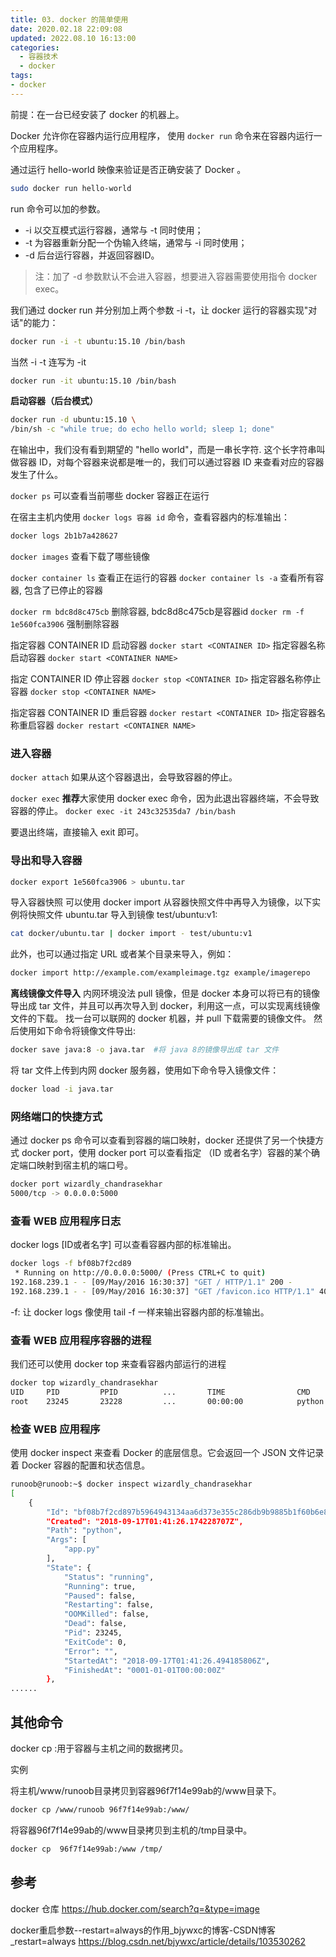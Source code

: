 ```yaml
---
title: 03. docker 的简单使用
date: 2020.02.18 22:09:08
updated: 2022.08.10 16:13:00
categories:
  - 容器技术
  - docker
tags:
- docker
---
```


前提：在一台已经安装了 docker 的机器上。

Docker 允许你在容器内运行应用程序， 使用 `docker run` 命令来在容器内运行一个应用程序。

通过运行 hello-world 映像来验证是否正确安装了 Docker 。

```sh
sudo docker run hello-world
```

run 命令可以加的参数。

* -i 以交互模式运行容器，通常与 -t 同时使用；
* -t 为容器重新分配一个伪输入终端，通常与 -i 同时使用；
* -d 后台运行容器，并返回容器ID。

> 注：加了 -d 参数默认不会进入容器，想要进入容器需要使用指令 docker exec。

我们通过 docker run 并分别加上两个参数 -i -t，让 docker 运行的容器实现"对话"的能力：

```sh
docker run -i -t ubuntu:15.10 /bin/bash
```

当然 -i -t 连写为 -it

```sh
docker run -it ubuntu:15.10 /bin/bash
```

**启动容器（后台模式）**

```sh
docker run -d ubuntu:15.10 \
/bin/sh -c "while true; do echo hello world; sleep 1; done"
```

在输出中，我们没有看到期望的 "hello world"，而是一串长字符. 这个长字符串叫做容器 ID，对每个容器来说都是唯一的，我们可以通过容器 ID 来查看对应的容器发生了什么。

`docker ps` 可以查看当前哪些 docker 容器正在运行

在宿主主机内使用 `docker logs 容器 id` 命令，查看容器内的标准输出：

```sh
docker logs 2b1b7a428627
```

`docker images` 查看下载了哪些镜像

`docker container ls` 查看正在运行的容器
`docker container ls -a` 查看所有容器, 包含了已停止的容器

`docker rm bdc8d8c475cb` 删除容器, bdc8d8c475cb是容器id
`docker rm -f 1e560fca3906` 强制删除容器

指定容器 CONTAINER ID 启动容器
`docker start <CONTAINER ID>`
指定容器名称启动容器
`docker start <CONTAINER NAME>`

指定 CONTAINER ID 停止容器
`docker stop <CONTAINER ID>`
指定容器名称停止容器
`docker stop <CONTAINER NAME>`

指定容器 CONTAINER ID 重启容器
`docker restart <CONTAINER ID>`
指定容器名称重启容器
`docker restart <CONTAINER NAME>`

<!-- more -->

### 进入容器

`docker attach` 如果从这个容器退出，会导致容器的停止。

`docker exec` **推荐**大家使用 docker exec 命令，因为此退出容器终端，不会导致容器的停止。
`docker exec -it 243c32535da7 /bin/bash`

要退出终端，直接输入 exit  即可。

### 导出和导入容器

```sh
docker export 1e560fca3906 > ubuntu.tar
```

导入容器快照
可以使用 docker import 从容器快照文件中再导入为镜像，以下实例将快照文件 ubuntu.tar 导入到镜像 test/ubuntu:v1:

```sh
cat docker/ubuntu.tar | docker import - test/ubuntu:v1
```

此外，也可以通过指定 URL 或者某个目录来导入，例如：

```sh
docker import http://example.com/exampleimage.tgz example/imagerepo
```

**离线镜像文件导入**
内网环境没法 pull 镜像，但是 docker 本身可以将已有的镜像导出成 tar 文件，并且可以再次导入到 docker，利用这一点，可以实现离线镜像文件的下载。
找一台可以联网的 docker 机器，并 pull 下载需要的镜像文件。
然后使用如下命令将镜像文件导出:

```sh
docker save java:8 -o java.tar  #将 java 8的镜像导出成 tar 文件
```

将 tar 文件上传到内网 docker 服务器，使用如下命令导入镜像文件：

```sh
docker load -i java.tar
```

### 网络端口的快捷方式

通过 docker ps 命令可以查看到容器的端口映射，docker 还提供了另一个快捷方式 docker port，使用 docker port 可以查看指定 （ID 或者名字）容器的某个确定端口映射到宿主机的端口号。

```sh
docker port wizardly_chandrasekhar
5000/tcp -> 0.0.0.0:5000
```

### 查看 WEB 应用程序日志

docker logs [ID或者名字] 可以查看容器内部的标准输出。

```sh
docker logs -f bf08b7f2cd89
 * Running on http://0.0.0.0:5000/ (Press CTRL+C to quit)
192.168.239.1 - - [09/May/2016 16:30:37] "GET / HTTP/1.1" 200 -
192.168.239.1 - - [09/May/2016 16:30:37] "GET /favicon.ico HTTP/1.1" 404 -
```

-f: 让 docker logs 像使用 tail -f 一样来输出容器内部的标准输出。

### 查看 WEB 应用程序容器的进程

我们还可以使用 docker top 来查看容器内部运行的进程

```sh
docker top wizardly_chandrasekhar
UID     PID         PPID          ...       TIME                CMD
root    23245       23228         ...       00:00:00            python app.py
```

### 检查 WEB 应用程序

使用 docker inspect 来查看 Docker 的底层信息。它会返回一个 JSON 文件记录着 Docker 容器的配置和状态信息。

```sh
runoob@runoob:~$ docker inspect wizardly_chandrasekhar
[
    {
        "Id": "bf08b7f2cd897b5964943134aa6d373e355c286db9b9885b1f60b6e8f82b2b85",
        "Created": "2018-09-17T01:41:26.174228707Z",
        "Path": "python",
        "Args": [
            "app.py"
        ],
        "State": {
            "Status": "running",
            "Running": true,
            "Paused": false,
            "Restarting": false,
            "OOMKilled": false,
            "Dead": false,
            "Pid": 23245,
            "ExitCode": 0,
            "Error": "",
            "StartedAt": "2018-09-17T01:41:26.494185806Z",
            "FinishedAt": "0001-01-01T00:00:00Z"
        },
......
```

## 其他命令

docker cp :用于容器与主机之间的数据拷贝。

实例

将主机/www/runoob目录拷贝到容器96f7f14e99ab的/www目录下。

```sh
docker cp /www/runoob 96f7f14e99ab:/www/
```

将容器96f7f14e99ab的/www目录拷贝到主机的/tmp目录中。

```sh
docker cp  96f7f14e99ab:/www /tmp/
```

## 参考

docker 仓库
<https://hub.docker.com/search?q=&type=image>

docker重启参数--restart=always的作用_bjywxc的博客-CSDN博客_restart=always
<https://blog.csdn.net/bjywxc/article/details/103530262>
